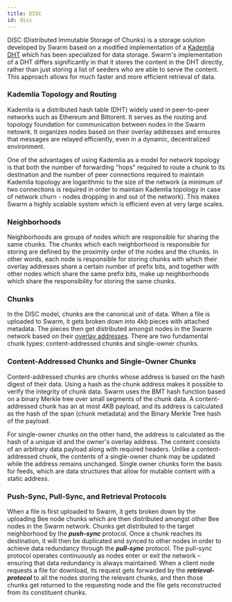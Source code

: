 ```yaml
---
title: DISC
id: disc
---
```


DISC (Distributed Immutable Storage of Chunks) is a storage solution developed by Swarm based on a modified implementation of a [Kademlia DHT](/docs/learn/DISC/kademlia) which has been specialized for data storage. Swarm's implementation of a DHT differs significantly in that it stores the content in the DHT directly, rather than just storing a list of seeders who are able to serve the content. This approach allows for much faster and more efficient retrieval of data.

### Kademlia Topology and Routing

Kademlia is a distributed hash table (DHT) widely used in peer-to-peer networks such as Ethereum and Bittorent. It serves as the routing and topology foundation for communication between nodes in the Swarm netowrk. It organizes nodes based on their overlay addresses and ensures that messages are relayed efficiently, even in a dynamic, decentralized environment. 

One of the advantages of using Kademlia as a model for network topology is that both the number of forwarding "hops" required to route a chunk to its destination and the number of peer connections required to maintain Kademlia topology are logarithmic to the size of the network (a minimum of two connections is required in order to maintain Kademlia topology in case of network churn - nodes dropping in and out of the network). This makes Swarm a highly scalable system which is efficient even at very large scales. 

### Neighborhoods

Neighborhoods are groups of nodes which are responsible for sharing the same chunks. The chunks which each neighborhood is responsible for storing are defined by the proximity order of the nodes and the chunks. In other words, each node is responsible for storing chunks with which their overlay addresses share a certain number of prefix bits, and together with other nodes which share the same prefix bits, make up neighborhoods which share the responsibility for storing the same chunks. 


### Chunks 

In the DISC model, chunks are the canonical unit of data. When a file is uploaded to Swarm, it gets broken down into 4kb pieces with attached metadata. The pieces then get distributed amongst nodes in the Swarm network based on their [overlay addresses](/docs/learn/glossary#overlay). There are two fundamental chunk types: content-addressed chunks and single-owner chunks. 

### Content-Addressed Chunks and Single-Owner Chunks

Content-addressed chunks are chunks whose address is based on the hash digest of their data. Using a hash as the chunk address makes it possible to verify the integrity of chunk data. Swarm uses the BMT hash function based on a binary Merkle tree over small segments of the chunk data. A content-addressed chunk has an at most 4KB payload, and its address is calculated as the hash of the span (chunk metadata) and the Binary Merkle Tree hash of the payload.

For single-owner chunks on the other hand, the address is calculated as the hash of a unique id and the owner's overlay address. The content consists of an arbitrary data payload along with required headers. Unlike a content-addressed chunk, the contents of a single-owner chunk may be updated while the address remains unchanged. Single owner chunks form the basis for feeds, which are data structures that allow for mutable content with a static address.

### Push-Sync, Pull-Sync, and Retrieval Protocols

When a file is first uploaded to Swarm, it gets broken down by the uploading Bee node chunks which are then distributed amongst other Bee nodes in the Swarm network. Chunks get distributed to the target neighborhood by the ***push-sync*** protocol. Once a chunk reaches its destination, it will then be duplicated and synced to other nodes in order to achieve data redundancy through the ***pull-sync*** protocol. The pull-sync protocol operates continuously as nodes enter or exit the network – ensuring that data redundancy is always maintained. When a client node requests a file for download, its request gets forwarded by the ***retrieval-protocol*** to all the nodes storing the relevant chunks, and then those chunks get returned to the requesting node and the file gets reconstructed from its constituent chunks.  

